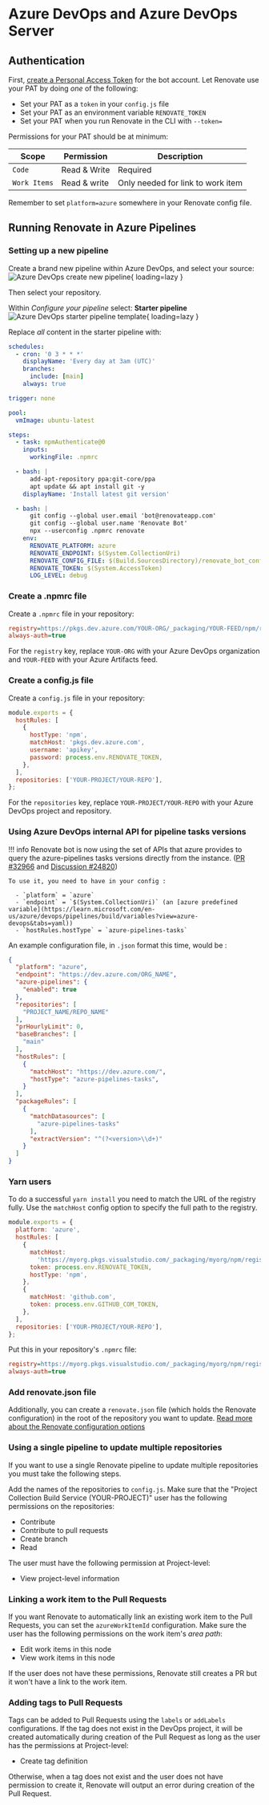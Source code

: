 # Azure DevOps and Azure DevOps Server

## Authentication

First, [create a Personal Access Token](https://docs.microsoft.com/en-us/azure/devops/organizations/accounts/use-personal-access-tokens-to-authenticate?view=azure-devops&tabs=preview-page) for the bot account.
Let Renovate use your PAT by doing _one_ of the following:

- Set your PAT as a `token` in your `config.js` file
- Set your PAT as an environment variable `RENOVATE_TOKEN`
- Set your PAT when you run Renovate in the CLI with `--token=`

Permissions for your PAT should be at minimum:

| Scope        | Permission   | Description                       |
| ------------ | ------------ | --------------------------------- |
| `Code`       | Read & Write | Required                          |
| `Work Items` | Read & write | Only needed for link to work item |

Remember to set `platform=azure` somewhere in your Renovate config file.

## Running Renovate in Azure Pipelines

### Setting up a new pipeline

Create a brand new pipeline within Azure DevOps, and select your source:
![Azure DevOps create new pipeline](../../../assets/images/azure-devops-setup-1.png){ loading=lazy }

Then select your repository.

Within _Configure your pipeline_ select: **Starter pipeline**
![Azure DevOps starter pipeline template](../../../assets/images/azure-devops-setup-2.png){ loading=lazy }

Replace _all_ content in the starter pipeline with:

```yaml
schedules:
  - cron: '0 3 * * *'
    displayName: 'Every day at 3am (UTC)'
    branches:
      include: [main]
    always: true

trigger: none

pool:
  vmImage: ubuntu-latest

steps:
  - task: npmAuthenticate@0
    inputs:
      workingFile: .npmrc

  - bash: |
      add-apt-repository ppa:git-core/ppa
      apt update && apt install git -y
    displayName: 'Install latest git version'

  - bash: |
      git config --global user.email 'bot@renovateapp.com'
      git config --global user.name 'Renovate Bot'
      npx --userconfig .npmrc renovate
    env:
      RENOVATE_PLATFORM: azure
      RENOVATE_ENDPOINT: $(System.CollectionUri)
      RENOVATE_CONFIG_FILE: $(Build.SourcesDirectory)/renovate_bot_config.json
      RENOVATE_TOKEN: $(System.AccessToken)
      LOG_LEVEL: debug
```

### Create a .npmrc file

Create a `.npmrc` file in your repository:

```ini
registry=https://pkgs.dev.azure.com/YOUR-ORG/_packaging/YOUR-FEED/npm/registry/
always-auth=true
```

For the `registry` key, replace `YOUR-ORG` with your Azure DevOps organization and `YOUR-FEED` with your Azure Artifacts feed.

### Create a config.js file

Create a `config.js` file in your repository:

```javascript
module.exports = {
  hostRules: [
    {
      hostType: 'npm',
      matchHost: 'pkgs.dev.azure.com',
      username: 'apikey',
      password: process.env.RENOVATE_TOKEN,
    },
  ],
  repositories: ['YOUR-PROJECT/YOUR-REPO'],
};
```

For the `repositories` key, replace `YOUR-PROJECT/YOUR-REPO` with your Azure DevOps project and repository.

### Using Azure DevOps internal API for pipeline tasks versions

!!! info
    Renovate bot is now using the set of APIs that azure provides to query the azure-pipelines tasks versions directly from the instance. ([PR #32966](https://github.com/renovatebot/renovate/pull/32966) and [Discussion #24820](https://github.com/renovatebot/renovate/discussions/24820))

    To use it, you need to have in your config :

      - `platform` = `azure`
      - `endpoint` = `$(System.CollectionUri)` (an [azure predefined variable](https://learn.microsoft.com/en-us/azure/devops/pipelines/build/variables?view=azure-devops&tabs=yaml))
      - `hostRules.hostType` = `azure-pipelines-tasks`

An example configuration file, in `.json` format this time, would be :

```json
{
  "platform": "azure",
  "endpoint": "https://dev.azure.com/ORG_NAME",
  "azure-pipelines": {
    "enabled": true
  },
  "repositories": [
    "PROJECT_NAME/REPO_NAME"
  ],
  "prHourlyLimit": 0,
  "baseBranches": [
    "main"
  ],
  "hostRules": [
    {
      "matchHost": "https://dev.azure.com/",
      "hostType": "azure-pipelines-tasks",
    }
  ],
  "packageRules": [
    {
      "matchDatasources": [
        "azure-pipelines-tasks"
      ],
      "extractVersion": "^(?<version>\\d+)"
    }
  ]
}
```

### Yarn users

To do a successful `yarn install` you need to match the URL of the registry fully.
Use the `matchHost` config option to specify the full path to the registry.

```javascript
module.exports = {
  platform: 'azure',
  hostRules: [
    {
      matchHost:
        'https://myorg.pkgs.visualstudio.com/_packaging/myorg/npm/registry/',
      token: process.env.RENOVATE_TOKEN,
      hostType: 'npm',
    },
    {
      matchHost: 'github.com',
      token: process.env.GITHUB_COM_TOKEN,
    },
  ],
  repositories: ['YOUR-PROJECT/YOUR-REPO'],
};
```

Put this in your repository's `.npmrc` file:

```ini
registry=https://myorg.pkgs.visualstudio.com/_packaging/myorg/npm/registry/
always-auth=true
```

### Add renovate.json file

Additionally, you can create a `renovate.json` file (which holds the Renovate configuration) in the root of the repository you want to update.
[Read more about the Renovate configuration options](../../../configuration-options.md)

### Using a single pipeline to update multiple repositories

If you want to use a single Renovate pipeline to update multiple repositories you must take the following steps.

Add the names of the repositories to `config.js`.
Make sure that the "Project Collection Build Service (YOUR-PROJECT)" user has the following permissions on the repositories:

- Contribute
- Contribute to pull requests
- Create branch
- Read

The user must have the following permission at Project-level:

- View project-level information

### Linking a work item to the Pull Requests

If you want Renovate to automatically link an existing work item to the Pull Requests, you can set the `azureWorkItemId` configuration.
Make sure the user has the following permissions on the work item's _area path_:

- Edit work items in this node
- View work items in this node

If the user does not have these permissions, Renovate still creates a PR but it won't have a link to the work item.

### Adding tags to Pull Requests

Tags can be added to Pull Requests using the `labels` or `addLabels` configurations.
If the tag does not exist in the DevOps project, it will be created automatically during creation of the Pull Request as long as the user has the permissions at Project-level:

- Create tag definition

Otherwise, when a tag does not exist and the user does not have permission to create it, Renovate will output an error during creation of the Pull Request.
